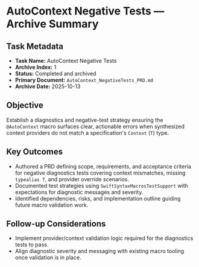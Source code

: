 # AutoContext Negative Tests — Archive Summary

## Task Metadata
- **Task Name:** AutoContext Negative Tests
- **Archive Index:** 1
- **Status:** Completed and archived
- **Primary Document:** `AutoContext_NegativeTests_PRD.md`
- **Archive Date:** 2025-10-13

## Objective
Establish a diagnostics and negative-test strategy ensuring the `@AutoContext` macro surfaces clear, actionable errors when synthesized context providers do not match a specification's `Context` (`T`) type.

## Key Outcomes
- Authored a PRD defining scope, requirements, and acceptance criteria for negative diagnostics tests covering context mismatches, missing `typealias T`, and provider override scenarios.
- Documented test strategies using `SwiftSyntaxMacrosTestSupport` with expectations for diagnostic messages and severity.
- Identified dependencies, risks, and implementation outline guiding future macro validation work.

## Follow-up Considerations
- Implement provider/context validation logic required for the diagnostics tests to pass.
- Align diagnostic severity and messaging with existing macro tooling once validation is in place.
